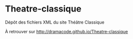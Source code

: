 # Theatre-classique
Dépôt des fichiers XML du site Théâtre Classique

À retrouver sur http://dramacode.github.io/Theatre-classique
